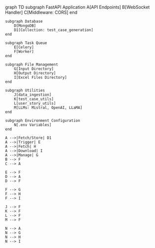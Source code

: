 graph TD
    subgraph FastAPI Application
        A[API Endpoints]
        B[WebSocket Handler]
        C[Middleware: CORS]
    end

    subgraph Database
        D[MongoDB]
        D1[Collection: test_case_generation]
    end

    subgraph Task Queue
        E[Celery]
        F[Worker]
    end

    subgraph File Management
        G[Input Directory]
        H[Output Directory]
        I[Excel Files Directory]
    end

    subgraph Utilities
        J[data_ingestion]
        K[test_case_utils]
        L[user_story_utils]
        M[LLMs: Mistral, OpenAI, LLaMA]
    end

    subgraph Environment Configuration
        N[.env Variables]
    end

    A -->|Fetch/Store| D1
    A -->|Trigger| E
    A -->|Fetch| H
    A -->|Download| I
    A -->|Manage| G
    B --> F
    C --> A

    E --> F
    D --> A
    D --> F

    F --> G
    F --> H
    F --> I

    J --> F
    K --> F
    L --> F
    M --> F

    N --> A
    N --> G
    N --> H
    N --> I